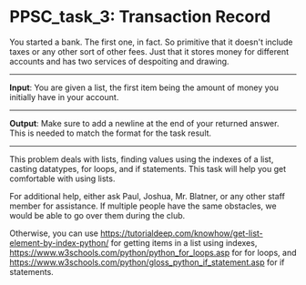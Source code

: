 # PPSC_task_3: Transaction Record

You started a bank. The first one, in fact. So primitive that it doesn't include taxes or any other sort of other fees. Just that it stores money for different accounts and has two services of despoiting and drawing. 
__________________________________________________________________________________
**Input**:
You are given a list, the first item being the amount of money you initially have in your account. 
__________________________________________________________________________________
**Output**:
Make sure to add a newline at the end of your returned answer. This is needed to match the format for the task result.
__________________________________________________________________________________
This problem deals with lists, finding values using the indexes of a list, casting datatypes, for loops, and if statements. This task will help you get comfortable with using lists.

For additional help, either ask Paul, Joshua, Mr. Blatner, or any other staff member for assistance. If multiple people have the same obstacles, we would be able to go over them during the club. 

Otherwise, you can use https://tutorialdeep.com/knowhow/get-list-element-by-index-python/ for getting items in a list using indexes, https://www.w3schools.com/python/python_for_loops.asp for for loops, and https://www.w3schools.com/python/gloss_python_if_statement.asp for if statements. 

